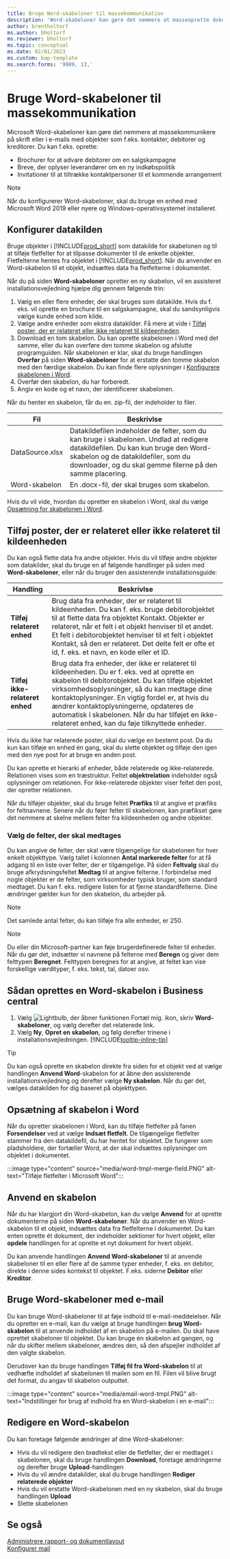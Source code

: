 ```yaml
---
title: Bruge Word-skabeloner til massekommunikation
description: 'Word-skabeloner kan gøre det nemmere at masseoprette dokumenter, der er tilpasset bestemte objekter.'
author: brentholtorf
ms.author: bholtorf
ms.reviewer: bholtorf
ms.topic: conceptual
ms.date: 02/01/2023
ms.custom: bap-template
ms.search.forms: '9989, 13,'
---
```


# <a name="use-word-templates-for-bulk-communication"></a><a name="use-word-templates-for-bulk-communication"></a>Bruge Word-skabeloner til massekommunikation

Microsoft Word-skabeloner kan gøre det nemmere at massekommunikere på skrift eller i e-mails med objekter som f.eks. kontakter, debitorer og kreditorer. Du kan f.eks. oprette:

* Brochurer for at advare debitorer om en salgskampagne
* Breve, der oplyser leverandører om en ny indkøbspolitik
* Invitationer til at tiltrække kontaktpersoner til et kommende arrangement

> [!NOTE]
> Når du konfigurerer Word-skabeloner, skal du bruge en enhed med Microsoft Word 2019 eller nyere og Windows-operativsystemet installeret.

## <a name="set-up-the-source-of-data"></a><a name="set-up-the-source-of-data"></a>Konfigurer datakilden

Bruge objekter i [!INCLUDE[prod_short](includes/prod_short.md)] som datakilde for skabelonen og til at tilføje fletfelter for at tilpasse dokumenter til de enkelte objekter. Fletfelterne hentes fra objektet i [!INCLUDE[prod_short](includes/prod_short.md)]. Når du anvender en Word-skabelon til et objekt, indsættes data fra fletfelterne i dokumentet.

Når du på siden **Word-skabeloner** opretter en ny skabelon, vil en assisteret installationsvejledning hjælpe dig gennem følgende trin:

1. Vælg en eller flere enheder, der skal bruges som datakilde. Hvis du f. eks. vil oprette en brochure til en salgskampagne, skal du sandsynligvis vælge kunde enhed som kilde.
2. Vælge andre enheder som ekstra datakilder. Få mere at vide i [Tilføj poster, der er relateret eller ikke relateret til kildeenheden](#add-entries-that-are-related-or-unrelated-to-the-source-entity).
3. Download en tom skabelon. Du kan oprette skabelonen i Word med det samme, eller du kan overføre den tomme skabelon og afslutte programguiden. Når skabelonen er klar, skal du bruge handlingen **Overfør** på siden **Word-skabeloner** for at erstatte den tomme skabelon med den færdige skabelon. Du kan finde flere oplysninger i [Konfigurere skabelonen i Word](#set-up-the-template-in-word).
4. Overfør den skabelon, du har forberedt.
5. Angiv en kode og et navn, der identificerer skabelonen.

Når du henter en skabelon, får du en. zip-fil, der indeholder to filer.

|Fil  |Beskrivlse  |
|---------|---------|
|DataSource.xlsx     | Datakildefilen indeholder de felter, som du kan bruge i skabelonen. Undlad at redigere datakildefilen. Du kan kun bruge den Word-skabelon og de datakildefiler, som du downloader, og du skal gemme filerne på den samme placering.     |
|Word-skabelon     | En .docx-fil, der skal bruges som skabelon.        |

Hvis du vil vide, hvordan du opretter en skabelon i Word, skal du vælge [Opsætning for skabelonen i Word](#set-up-the-template-in-word).

## <a name="add-entries-that-are-related-or-unrelated-to-the-source-entity"></a><a name="add-entries-that-are-related-or-unrelated-to-the-source-entity"></a>Tilføj poster, der er relateret eller ikke relateret til kildeenheden

Du kan også flette data fra andre objekter. Hvis du vil tilføje andre objekter som datakilder, skal du bruge en af følgende handlinger på siden med **Word-skabeloner**, eller når du bruger den assisterende installationsguide:

|Handling  |Beskrivlse  |
|---------|---------|
|**Tilføj relateret enhed**  | Brug data fra enheder, der er relateret til kildeenheden. Du kan f. eks. bruge debitorobjektet til at flette data fra objektet Kontakt. Objekter er relateret, når et felt i et objekt henviser til et andet. Et felt i debitorobjektet henviser til et felt i objektet Kontakt, så den er relateret. Det delte felt er ofte et id, f. eks. et navn, en kode eller et ID.        |
|**Tilføj ikke-relateret enhed**| Brug data fra enheder, der ikke er relateret til kildeenheden. Du er f. eks. ved at oprette en skabelon til debitorobjektet. Du kan tilføje objektet virksomhedsoplysninger, så du kan medtage dine kontaktoplysninger. En vigtig fordel er, at hvis du ændrer kontaktoplysningerne, opdateres de automatisk i skabelonen. Når du har tilføjet en ikke-relateret enhed, kan du føje tilknyttede enheder.         |

Hvis du ikke har relaterede poster, skal du vælge en bestemt post. Da du kun kan tilføje en enhed én gang, skal du slette objektet og tilføje den igen med den nye post for at bruge en anden post.

Du kan oprette et hierarki af enheder, både relaterede og ikke-relaterede. Relationen vises som en træstruktur. Feltet **objektrelation** indeholder også oplysninger om relationen. For ikke-relaterede objekter viser feltet den post, der opretter relationen.

Når du tilføjer objekter, skal du bruge feltet **Præfiks** til at angive et præfiks for feltnavnene. Senere når du føjer felter til skabelonen, kan præfikset gøre det nemmere at skelne mellem felter fra kildeenheden og andre objekter.

### <a name="select-the-fields-to-include"></a><a name="select-the-fields-to-include"></a>Vælg de felter, der skal medtages

Du kan angive de felter, der skal være tilgængelige for skabelonen for hver enkelt objekttype. Vælg tallet i kolonnen **Antal markerede felter** for at få adgang til en liste over felter, der er tilgængelige. På siden **Feltvalg** skal du bruge afkrydsningsfeltet **Medtag** til at angive felterne. I forbindelse med nogle objekter er de felter, som virksomheder typisk bruger, som standard medtaget. Du kan f. eks. redigere listen for at fjerne standardfelterne. Dine ændringer gælder kun for den skabelon, du arbejder på.

> [!NOTE]
> Det samlede antal felter, du kan tilføje fra alle enheder, er 250.

> [!NOTE]
> Du eller din Microsoft-partner kan føje brugerdefinerede felter til enheder. Når du gør det, indsætter vi navnene på felterne med **Beregn** og giver dem felttypen **Beregnet**. Felttypen beregnes for at angive, at feltet kan vise forskellige værdityper, f. eks. tekst, tal, datoer osv.

## <a name="to-create-a-word-template-in-business-central"></a><a name="to-create-a-word-template-in-business-central"></a>Sådan oprettes en Word-skabelon i Business central

1. Vælg ![Lightbulb, der åbner funktionen Fortæl mig.](media/ui-search/search_small.png "Fortæl mig, hvad du vil foretage dig") ikon, skriv **Word-skabeloner**, og vælg derefter det relaterede link.
2. Vælg **Ny**, **Opret en skabelon**, og følg derefter trinene i installationsvejledningen. [!INCLUDE[tooltip-inline-tip](includes/tooltip-inline-tip_md.md)]

> [!TIP]
> Du kan også oprette en skabelon direkte fra siden for et objekt ved at vælge handlingen **Anvend Word**-skabelon for at åbne den assisterende installationsvejledning og derefter vælge **Ny skabelon**. Når du gør det, vælges datakilden for dig baseret på objekttypen.

## <a name="set-up-the-template-in-word"></a><a name="set-up-the-template-in-word"></a>Opsætning af skabelon i Word

Når du opretter skabelonen i Word, kan du tilføje fletfelter på fanen **Forsendelser** ved at vælge **Indsæt fletfelt**. De tilgængelige fletfelter stammer fra den datakildefil, du har hentet for objektet. De fungerer som pladsholdere, der fortæller Word, at der skal indsættes oplysninger om objektet i dokumentet.

:::image type="content" source="media/word-tmpl-merge-field.PNG" alt-text="Tilføje fletfelter i Microsoft Word":::

## <a name="apply-a-template"></a><a name="apply-a-template"></a>Anvend en skabelon

Når du har klargjort din Word-skabelon, kan du vælge **Anvend** for at oprette dokumenterne på siden **Word-skabeloner**. Når du anvender en Word-skabelon til et objekt, indsættes data fra fletfelterne i dokumentet. Du kan enten oprette ét dokument, der indeholder sektioner for hvert objekt, eller **opdele** handlingen for at oprette et nyt dokument for hvert objekt.

Du kan anvende handlingen **Anvend Word-skabeloner** til at anvende skabeloner til en eller flere af de samme typer enheder, f. eks. en debitor, direkte i denne sides kontekst til objektet. F.eks. siderne **Debitor** eller **Kreditor**.

## <a name="use-word-templates-with-email"></a><a name="use-word-templates-with-email"></a>Bruge Word-skabeloner med e-mail

Du kan bruge Word-skabeloner til at føje indhold til e-mail-meddelelser. Når du opretter en e-mail, kan du vælge at bruge handlingen **brug Word-skabelon** til at anvende indholdet af en skabelon på e-mailen. Du skal have oprettet skabeloner til objektet. Du kan bruge én skabelon ad gangen, og når du skifter mellem skabeloner, ændres den, så den afspejler indholdet af den valgte skabelon.

Derudover kan du bruge handlingen **Tilføj fil fra Word-skabelon** til at vedhæfte indholdet af skabelonen til mailen som en fil. Filen vil blive brugt det format, du angav til skabelon outputtet.

:::image type="content" source="media/email-word-tmpl.PNG" alt-text="Indstillinger for brug af indhold fra en Word-skabelon i en e-mail":::

## <a name="edit-a-word-template"></a><a name="edit-a-word-template"></a>Redigere en Word-skabelon

Du kan foretage følgende ændringer af dine Word-skabeloner:

* Hvis du vil redigere den brødtekst eller de fletfelter, der er medtaget i skabelonen, skal du bruge handlingen **Download**, foretage ændringerne og derefter bruge **Upload**-handlingen
* Hvis du vil ændre datakilder, skal du bruge handlingen **Rediger relaterede objekter**
* Hvis du vil erstatte Word-skabelonen med en ny skabelon, skal du bruge handlingen **Upload**
* Slette skabelonen

## <a name="see-also"></a><a name="see-also"></a>Se også

[Administrere rapport- og dokumentlayout](ui-manage-report-layouts.md)  
[Konfigurer mail](admin-how-setup-email.md)  
